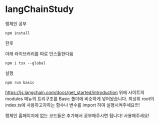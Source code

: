 # langChainStudy

랭체인 공부

```
npm install
```

한후

아래 라이브러리를 따로 인스톨한다음

```
npm i tsx --global
```

실행

```
npm run basic
```

https://js.langchain.com/docs/get_started/introduction
위에 사이트의 modules 메뉴의 트리구조를 Basic 폴더에 비슷하게 넣어놨습니다.
최상위 root의 index.ts에 사용하고자하는 함수나 변수를 import 하여 실행시켜주세요!!!!

랭체인 홈페이지에 없는 코드들은 추가해서 공부해주시면 됩니다! 사용해주세요!

